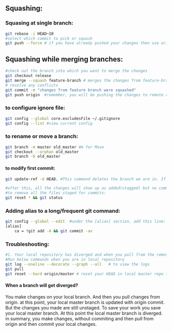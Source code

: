 ## Squashing:

### Squasing at single branch:
```bash 
git rebase -i HEAD~10
#select which commit to pick or squash
git push --force # if you have already pushed your changes then use origin
```

## Squashing while merging branches:
```bash
#check out the branch into which you want to merge the changes
git checkout release
git merge --squash feature-branch # merges the changes from feature-branch into release
# resolve any conflicts
git commit -m "changes from feature branch were squashed"
git push origin  #remember, you will be pushing the changes to remote release branch.
```

### to configure ignore file:
```bash 
git config --global core.excludesFile ~/.gitignore
git config --list #view current config
```

### to rename or move a branch:
```bash 
git branch -m master old_master #m for Move
git checkout --orphan old_master
git branch -D old_master
```

#### to modify first commit:
```bash 
git update-ref -d HEAD. #This command deletes the branch we are in. If we are in main, this command will delete the main branch, and all the commits.

#after this, all the changes will show up as added(stagged) but no commits in the repository. 
#to remove all the files staged for commits:
git reset * && git status
```
### Adding alias to a long/frequent git command:
```bash 
git config --global --edit  #under the [alias] section, add this line:
[alias]
    ca = !git add -A && git commit -av
```
### Troubleshooting:
```bash 
#1. Your local repository has diverged and when you pull from the remote, you want to overwrite and point it to origin head
#Run below commands when you are in local repository
git log --oneline --decorate --graph --all   # to view the logs
git pull
git reset --hard origin/master # reset your HEAD in local master repo to  point to origin/master.
```


#### When a branch will get diverged?
You make changes on your local branch. And then you pull changes from origin. at this point, your local master branch is updated 
with origin commit. But the changes you made are still unstaged. 
To save your work you save your local master branch. At this point the local master branch is diverged.
in summary, you make changes, without commiting and then pull from origin and then commit your local changes.
